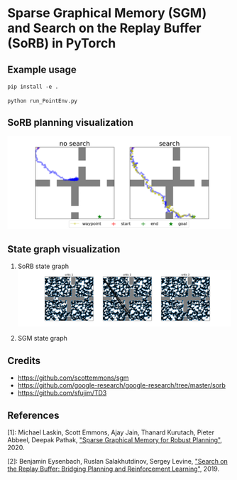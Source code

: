 # Sparse Graphical Memory (SGM) and Search on the Replay Buffer (SoRB) in PyTorch

## Example usage
```
pip install -e .

python run_PointEnv.py
```

## SoRB planning visualization
![Search comparison](./workdirs/uvfddpg_distributional1_ensemble3_rescale5/sorb_compare_search.png)

## State graph visualization 

1. SoRB state graph
![SoRB state graph](./workdirs/uvfddpg_distributional1_ensemble3_rescale5/sorb_state_graph_ensemble.png)

2. SGM state graph

## Credits
* https://github.com/scottemmons/sgm
* https://github.com/google-research/google-research/tree/master/sorb
* https://github.com/sfujim/TD3

## References
[1]: Michael Laskin, Scott Emmons, Ajay Jain, Thanard Kurutach, Pieter Abbeel, Deepak Pathak, ["Sparse Graphical Memory for Robust Planning"](https://arxiv.org/abs/2003.06417), 2020.

[2]: Benjamin Eysenbach, Ruslan Salakhutdinov, Sergey Levine, ["Search on the Replay Buffer: Bridging Planning and Reinforcement Learning"](https://arxiv.org/abs/1906.05253), 2019.
